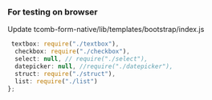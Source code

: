 ### For testing on browser

Update tcomb-form-native/lib/templates/bootstrap/index.js
```javascript
 textbox: require("./textbox"),
  checkbox: require("./checkbox"),
  select: null, // require("./select"),
  datepicker: null, //require("./datepicker"),
  struct: require("./struct"),
  list: require("./list")
};
```
